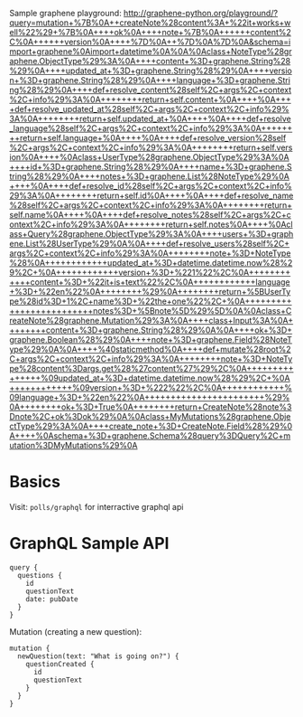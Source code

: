 Sample graphene playground:
http://graphene-python.org/playground/?query=mutation+%7B%0A++createNote%28content%3A+%22it+works+well%22%29+%7B%0A++++ok%0A++++note+%7B%0A++++++content%2C%0A++++++version%0A++++%7D%0A++%7D%0A%7D%0A&schema=import+graphene%0Aimport+datetime%0A%0A%0Aclass+NoteType%28graphene.ObjectType%29%3A%0A++++content+%3D+graphene.String%28%29%0A++++updated_at+%3D+graphene.String%28%29%0A++++version+%3D+graphene.String%28%29%0A++++language+%3D+graphene.String%28%29%0A++++def+resolve_content%28self%2C+args%2C+context%2C+info%29%3A%0A++++++++return+self.content+%0A++++%0A++++def+resolve_updated_at%28self%2C+args%2C+context%2C+info%29%3A%0A++++++++return+self.updated_at+%0A++++%0A++++def+resolve_language%28self%2C+args%2C+context%2C+info%29%3A%0A++++++++return+self.language+%0A++++%0A++++def+resolve_version%28self%2C+args%2C+context%2C+info%29%3A%0A++++++++return+self.version%0A++++%0Aclass+UserType%28graphene.ObjectType%29%3A%0A++++id+%3D+graphene.String%28%29%0A++++name+%3D+graphene.String%28%29%0A++++notes+%3D+graphene.List%28NoteType%29%0A++++%0A++++def+resolve_id%28self%2C+args%2C+context%2C+info%29%3A%0A++++++++return+self.id%0A++++%0A++++def+resolve_name%28self%2C+args%2C+context%2C+info%29%3A%0A++++++++return+self.name%0A++++%0A++++def+resolve_notes%28self%2C+args%2C+context%2C+info%29%3A%0A++++++++return+self.notes%0A++++%0Aclass+Query%28graphene.ObjectType%29%3A%0A++++users+%3D+graphene.List%28UserType%29%0A%0A++++def+resolve_users%28self%2C+args%2C+context%2C+info%29%3A%0A++++++++note+%3D+NoteType%28%0A++++++++++++updated_at+%3D+datetime.datetime.now%28%29%2C+%0A++++++++++++version+%3D+%221%22%2C%0A++++++++++++content+%3D+%22it+is+text%22%2C%0A++++++++++++language+%3D+%22en%22%0A++++++++%29%0A++++++++return+%5BUserType%28id%3D+1%2C+name%3D+%22the+one%22%2C+%0A+++++++++++++++++++++++++notes%3D+%5Bnote%5D%29%5D%0A%0Aclass+CreateNote%28graphene.Mutation%29%3A%0A++++class+Input%3A%0A++++++++content+%3D+graphene.String%28%29%0A%0A++++ok+%3D+graphene.Boolean%28%29%0A++++note+%3D+graphene.Field%28NoteType%29%0A%0A++++%40staticmethod%0A++++def+mutate%28root%2C+args%2C+context%2C+info%29%3A%0A++++++++note+%3D+NoteType%28content%3Dargs.get%28%27content%27%29%2C%0A+++++++++++++++%09updated_at+%3D+datetime.datetime.now%28%29%2C+%0A++++++++++++%09version+%3D+%222%22%2C%0A++++++++++++%09language+%3D+%22en%22%0A+++++++++++++++++++++++%29%0A++++++++ok+%3D+True%0A++++++++return+CreateNote%28note%3Dnote%2C+ok%3Dok%29%0A%0Aclass+MyMutations%28graphene.ObjectType%29%3A%0A++++create_note+%3D+CreateNote.Field%28%29%0A++++%0Aschema+%3D+graphene.Schema%28query%3DQuery%2C+mutation%3DMyMutations%29%0A

# Basics

Visit: `polls/graphql` for interractive graphql api


# GraphQL Sample API
```
query {
  questions {
    id
    questionText
    date: pubDate
  }
}
```

Mutation (creating a new question):
```
mutation {
  newQuestion(text: "What is going on?") {
    questionCreated {
      id
      questionText
    }
  }
}
```
